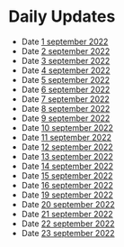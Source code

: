 # Daily Updates 
 
- Date [1 september 2022](https://github.com/Chirayu-SP18/chirayu-intern/tree/main/1%20September%202022)
- Date [2 september 2022](https://github.com/Chirayu-SP18/chirayu-intern/tree/main/2%20September%202022)
- Date [3 september 2022](https://github.com/sp18-interns/chirayu-itern/tree/main/3%20September%202022)
- Date [4 september 2022](https://github.com/sp18-interns/chirayu-itern/tree/main/4%20September%202022)
- Date [5 september 2022](https://github.com/sp18-interns/chirayu-itern/tree/main/5%20September%202022)
- Date [6 september 2022](https://github.com/sp18-interns/chirayu-itern/tree/main/6%20September%202022)
- Date [7 september 2022](https://github.com/sp18-interns/chirayu-itern/tree/main/September%202022/7%20september%202022)
- Date [8 september 2022](https://github.com/sp18-interns/chirayu-itern/tree/main/September%202022/8%20september%202022) 
- Date [9 september 2022](https://github.com/sp18-interns/chirayu-itern/tree/main/September%202022/9%20september%202022)
- Date [10 september 2022](https://github.com/sp18-interns/chirayu-itern/tree/main/September%202022/9%20september%202022)
- Date [11 september 2022](https://github.com/sp18-interns/chirayu-itern/tree/main/September%202022/11%20september%202022)
- Date [12 september 2022](https://github.com/sp18-interns/chirayu-itern/tree/main/September%202022/12%20septemer%202022)
- Date [13 september 2022](https://github.com/sp18-interns/chirayu-itern/tree/main/September%202022/13%20september%202022)
- Date [14 september 2022](https://github.com/sp18-interns/chirayu-itern/tree/main/September%202022/14%20september%202022)
- Date [15 september 2022](https://github.com/sp18-interns/chirayu-itern/tree/main/September%202022/15%20september%202022)
- Date [16 september 2022](https://github.com/sp18-interns/chirayu-itern/tree/main/September%202022/16%20september%202022)
- Date [19 september 2022](https://github.com/sp18-interns/chirayu-itern/tree/main/September%202022/19%20september%202022)
- Date [20 september 2022](https://github.com/sp18-interns/chirayu-itern/tree/main/September%202022/20%20september%202022)
- Date [21 september 2022](https://github.com/sp18-interns/chirayu-itern/tree/main/September%202022/21%20september%202022)
- Date [22 september 2022](https://github.com/sp18-interns/chirayu-itern/tree/main/September%202022/22%20september%202022)
- Date [23 september 2022](https://github.com/sp18-interns/chirayu-itern/tree/main/September%202022/22%20september%202022)

